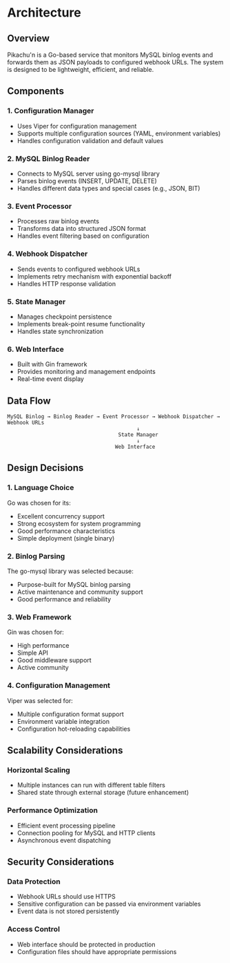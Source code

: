 # Architecture

## Overview

Pikachu'n is a Go-based service that monitors MySQL binlog events and forwards them as JSON payloads to configured webhook URLs. The system is designed to be lightweight, efficient, and reliable.

## Components

### 1. Configuration Manager
- Uses Viper for configuration management
- Supports multiple configuration sources (YAML, environment variables)
- Handles configuration validation and default values

### 2. MySQL Binlog Reader
- Connects to MySQL server using go-mysql library
- Parses binlog events (INSERT, UPDATE, DELETE)
- Handles different data types and special cases (e.g., JSON, BIT)

### 3. Event Processor
- Processes raw binlog events
- Transforms data into structured JSON format
- Handles event filtering based on configuration

### 4. Webhook Dispatcher
- Sends events to configured webhook URLs
- Implements retry mechanism with exponential backoff
- Handles HTTP response validation

### 5. State Manager
- Manages checkpoint persistence
- Implements break-point resume functionality
- Handles state synchronization

### 6. Web Interface
- Built with Gin framework
- Provides monitoring and management endpoints
- Real-time event display

## Data Flow

```
MySQL Binlog → Binlog Reader → Event Processor → Webhook Dispatcher → Webhook URLs
                                          ↓
                                    State Manager
                                          ↓
                                   Web Interface
```

## Design Decisions

### 1. Language Choice
Go was chosen for its:
- Excellent concurrency support
- Strong ecosystem for system programming
- Good performance characteristics
- Simple deployment (single binary)

### 2. Binlog Parsing
The go-mysql library was selected because:
- Purpose-built for MySQL binlog parsing
- Active maintenance and community support
- Good performance and reliability

### 3. Web Framework
Gin was chosen for:
- High performance
- Simple API
- Good middleware support
- Active community

### 4. Configuration Management
Viper was selected for:
- Multiple configuration format support
- Environment variable integration
- Configuration hot-reloading capabilities

## Scalability Considerations

### Horizontal Scaling
- Multiple instances can run with different table filters
- Shared state through external storage (future enhancement)

### Performance Optimization
- Efficient event processing pipeline
- Connection pooling for MySQL and HTTP clients
- Asynchronous event dispatching

## Security Considerations

### Data Protection
- Webhook URLs should use HTTPS
- Sensitive configuration can be passed via environment variables
- Event data is not stored persistently

### Access Control
- Web interface should be protected in production
- Configuration files should have appropriate permissions